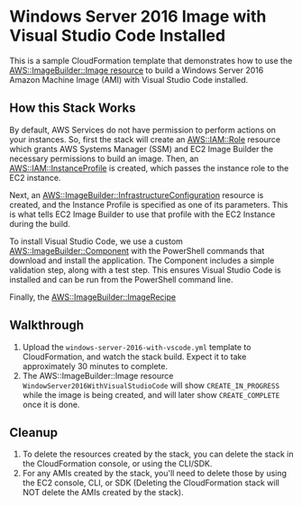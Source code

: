 # Windows Server 2016 Image with Visual Studio Code Installed

This is a sample CloudFormation template that demonstrates how to use the [AWS::ImageBuilder::Image resource](https://docs.aws.amazon.com/AWSCloudFormation/latest/UserGuide/aws-resource-imagebuilder-imagerecipe.html) to build a Windows Server 2016 Amazon Machine Image (AMI) with Visual Studio Code installed.

## How this Stack Works

By default, AWS Services do not have permission to perform actions on your instances. So, first the stack will create an [AWS::IAM::Role]() resource which grants AWS Systems Manager (SSM) and EC2 Image Builder the necessary permissions to build an image. Then, an [AWS::IAM::InstanceProfile]() is created, which passes the instance role to the EC2 instance.

Next, an [AWS::ImageBuilder::InfrastructureConfiguration](https://docs.aws.amazon.com/AWSCloudFormation/latest/UserGuide/aws-resource-imagebuilder-infrastructureconfiguration.html) resource is created, and the Instance Profile is specified as one of its parameters. This is what tells EC2 Image Builder to use that profile with the EC2 Instance during the build.

To install Visual Studio Code, we use a custom [AWS::ImageBuilder::Component](https://docs.aws.amazon.com/AWSCloudFormation/latest/UserGuide/aws-resource-imagebuilder-component.html) with the PowerShell commands that download and install the application. The Component includes a simple validation step, along with a test step. This ensures Visual Studio Code is installed and can be run from the PowerShell command line.

Finally, the [AWS::ImageBuilder::ImageRecipe]()

## Walkthrough

1. Upload the ```windows-server-2016-with-vscode.yml``` template to CloudFormation, and watch the stack build. Expect it to take approximately 30 minutes to complete.
2. The AWS::ImageBuilder::Image resource ```WindowServer2016WithVisualStudioCode``` will show ```CREATE_IN_PROGRESS``` while the image is being created, and will later show ```CREATE_COMPLETE``` once it is done.

## Cleanup

1. To delete the resources created by the stack, you can delete the stack in the CloudFormation console, or using the CLI/SDK.
2. For any AMIs created by the stack, you'll need to delete those by using the EC2 console, CLI, or SDK (Deleting the CloudFormation stack will NOT delete the AMIs created by the stack).
